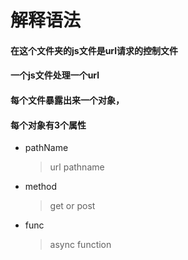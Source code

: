 #  解释语法

#### 在这个文件夹的js文件是url请求的控制文件
#### 一个js文件处理一个url
#### 每个文件暴露出来一个对象，
#### 每个对象有3个属性
* pathName
    > url pathname
* method
    > get or post 
* func
    > async function 

   